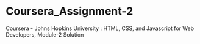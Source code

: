 # Coursera_Assignment-2
 Coursera -  Johns Hopkins University : HTML, CSS, and Javascript for Web Developers, Module-2 Solution
